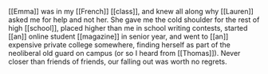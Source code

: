 [[Emma]] was in my [[French]] [[class]], and knew all along why [[Lauren]] asked me for help and not her. She gave me the cold shoulder for the rest of high [[school]], placed higher than me in school writing contests, started [[an]] online student [[magazine]] in senior year, and went to [[an]] expensive private college somewhere, finding herself as part of the neoliberal old guard on campus (or so I heard from [[Thomas]]). Never closer than friends of friends, our falling out was worth no regrets. 
